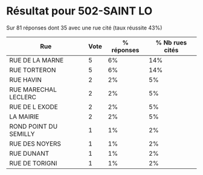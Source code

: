 # Résultat pour 502-SAINT LO

Sur 81 réponses dont 35 avec une rue cité (taux réussite 43%)

| Rue | Vote | % réponses | % Nb rues cités|
|-----|------|------------|----------------|
| RUE DE LA MARNE | 5 | 6% | 14%|
| RUE TORTERON | 5 | 6% | 14%|
| RUE HAVIN | 2 | 2% | 5%|
| RUE MARECHAL LECLERC | 2 | 2% | 5%|
| RUE DE L EXODE | 2 | 2% | 5%|
| LA MAIRIE | 2 | 2% | 5%|
| ROND POINT DU SEMILLY | 1 | 1% | 2%|
| RUE DES NOYERS | 1 | 1% | 2%|
| RUE DUNANT | 1 | 1% | 2%|
| RUE DE TORIGNI | 1 | 1% | 2%|
